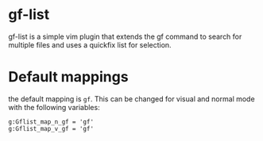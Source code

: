 # gf-list

gf-list is a simple vim plugin that extends the gf command to search for
multiple files and uses a quickfix list for selection.

# Default mappings
the default mapping is `gf`. This can be changed for visual and normal mode with
the following variables:
```
g:Gflist_map_n_gf = 'gf'
g:Gflist_map_v_gf = 'gf'
```
